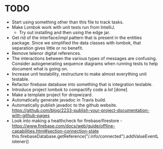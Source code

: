 # TODO


* Start using something other than this file to track tasks.
* Make Lombok work with unit tests run from IntelliJ.
  * Try out installing and then using the edge jar.
* Get rid of the interface/impl pattern that is present in
  the entities package.  Since we simplified the data classes
  with lombok, that separation gives little or no benefit.
* Remove telenor digital references.
* The interactions between the various types of messages are
  confusing.  Consider autogenerating sequence diagrams when
  running tests to help document what is going on.
* Increase unit testability, restructure to make almost everything
  unit testable.
* Refactor firebase database into something that is  integration testable.
* Introduce project lombok to compactify code a _lot_ [done]
* Make a template project for dropwizard.
* Automatically generate javadoc in Travis build.
* Automatically publish javadoc to the github website.
   https://github.com/blog/2233-publish-your-project-documentation-with-github-pages
* Look into making a healthcheck for firebase/firestore
       - https://www.firebase.com/docs/web/guide/offline-capabilities.html#section-connection-state
         this.firebaseDatabase.getReference("/.info/connected").addValueEventListener()
